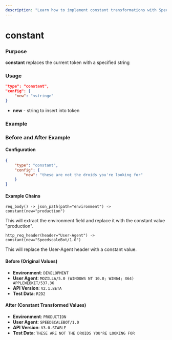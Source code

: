 ```yaml
---
description: "Learn how to implement constant transformations with Speedscale to modify traffic patterns and enhance testing environments. This documentation provides a comprehensive guide to configuring and utilizing constant transformations effectively."
---
```


# constant

### Purpose

**constant** replaces the current token with a specified string

### Usage

```json
"type": "constant",
"config": {
    "new": "<string>"
}
```

- **new** - string to insert into token

### Example

### Before and After Example

#### Configuration

```json
{
    "type": "constant",
    "config": {
        "new": "these are not the droids you're looking for"
    }
}
```

#### Example Chains

```
req_body() -> json_path(path="environment") -> constant(new="production")
```

This will extract the environment field and replace it with the constant value "production".

```
http_req_header(header="User-Agent") -> constant(new="SpeedscaleBot/1.0")
```

This will replace the User-Agent header with a constant value.


#### Before (Original Values)

- **Environment**: `DEVELOPMENT`
- **User Agent**: `MOZILLA/5.0 (WINDOWS NT 10.0; WIN64; X64) APPLEWEBKIT/537.36`
- **API Version**: `V2.1.BETA`
- **Test Data**: `R2D2`

#### After (Constant Transformed Values)

- **Environment**: `PRODUCTION`
- **User Agent**: `SPEEDSCALEBOT/1.0`
- **API Version**: `V3.0.STABLE`
- **Test Data**: `THESE ARE NOT THE DROIDS YOU'RE LOOKING FOR`
